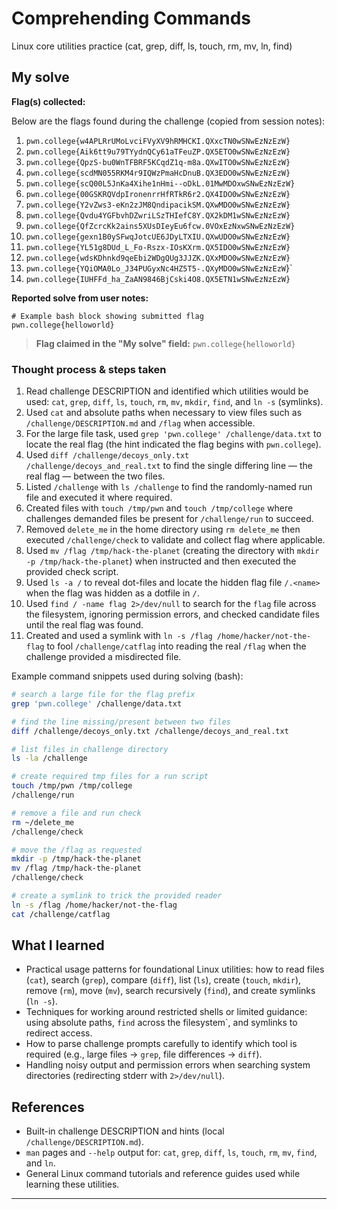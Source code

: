 # **Comprehending Commands**

Linux core utilities practice (cat, grep, diff, ls, touch, rm, mv, ln, find)

## My solve

**Flag(s) collected:**

Below are the flags found during the challenge (copied from session notes):

1. `pwn.college{w4APLRrUMoLvciFVyXV9hRMHCKI.QXxcTN0wSNwEzNzEzW}`
2. `pwn.college{Aik6tt9u79TYydnQCy61aTFeuZP.QX5ETO0wSNwEzNzEzW}`
3. `pwn.college{QpzS-bu0WnTFBRF5KCqdZ1q-m8a.QXwITO0wSNwEzNzEzW}`
4. `pwn.college{scdMN055RKM4r9IQWzPmaHcDnuB.QX3EDO0wSNwEzNzEzW}`
5. `pwn.college{scQ00L5JnKa4Xihe1nHmi--oDkL.01MwMDOxwSNwEzNzEzW}`
6. `pwn.college{00GSKRQVdpIronenrrHfRTkR6r2.QX4IDO0wSNwEzNzEzW}`
7. `pwn.college{Y2vZws3-eKn2zJM8QndipacikSM.QXwMDO0wSNwEzNzEzW}`
8. `pwn.college{Qvdu4YGFbvhDZwriLSzTHIefC8Y.QX2kDM1wSNwEzNzEzW}`
9. `pwn.college{QfZcrcKk2ains5XUsDIeyEu6fcw.0VOxEzNxwSNwEzNzEzW}`
10. `pwn.college{gexn1B0ySFwqJotcUE6JDyLTXIU.QXwUDO0wSNwEzNzEzW}`
11. `pwn.college{YL51g8DUd_L_Fo-Rszx-IOsKXrm.QX5IDO0wSNwEzNzEzW}`
12. `pwn.college{wdsKDhnkd9qeEbi2WDgQUg3JJZK.QXxMDO0wSNwEzNzEzW}`
13. `pwn.college{YQiOMA0Lo_J34PUGyxNc4HZ5T5-.QXyMDO0wSNwEzNzEzW`}`
14. `pwn.college{IUHFFd_ha_ZaAN9846BjCski4O8.QX5ETN1wSNwEzNzEzW}`

**Reported solve from user notes:**

```
# Example bash block showing submitted flag
pwn.college{helloworld}
```

> **Flag claimed in the "My solve" field:** `pwn.college{helloworld}`

### Thought process & steps taken

1. Read challenge DESCRIPTION and identified which utilities would be used: `cat`, `grep`, `diff`, `ls`, `touch`, `rm`, `mv`, `mkdir`, `find`, and `ln -s` (symlinks).
2. Used `cat` and absolute paths when necessary to view files such as `/challenge/DESCRIPTION.md` and `/flag` when accessible.
3. For the large file task, used `grep 'pwn.college' /challenge/data.txt` to locate the real flag (the hint indicated the flag begins with `pwn.college`).
4. Used `diff /challenge/decoys_only.txt /challenge/decoys_and_real.txt` to find the single differing line — the real flag — between the two files.
5. Listed `/challenge` with `ls /challenge` to find the randomly-named run file and executed it where required.
6. Created files with `touch /tmp/pwn` and `touch /tmp/college` where challenges demanded files be present for `/challenge/run` to succeed.
7. Removed `delete_me` in the home directory using `rm delete_me` then executed `/challenge/check` to validate and collect flag where applicable.
8. Used `mv /flag /tmp/hack-the-planet` (creating the directory with `mkdir -p /tmp/hack-the-planet`) when instructed and then executed the provided check script.
9. Used `ls -a /` to reveal dot-files and locate the hidden flag file `/.<name>` when the flag was hidden as a dotfile in `/`.
10. Used `find / -name flag 2>/dev/null` to search for the `flag` file across the filesystem, ignoring permission errors, and checked candidate files until the real flag was found.
11. Created and used a symlink with `ln -s /flag /home/hacker/not-the-flag` to fool `/challenge/catflag` into reading the real `/flag` when the challenge provided a misdirected file.

Example command snippets used during solving (bash):

```bash
# search a large file for the flag prefix
grep 'pwn.college' /challenge/data.txt

# find the line missing/present between two files
diff /challenge/decoys_only.txt /challenge/decoys_and_real.txt

# list files in challenge directory
ls -la /challenge

# create required tmp files for a run script
touch /tmp/pwn /tmp/college
/challenge/run

# remove a file and run check
rm ~/delete_me
/challenge/check

# move the /flag as requested
mkdir -p /tmp/hack-the-planet
mv /flag /tmp/hack-the-planet
/challenge/check

# create a symlink to trick the provided reader
ln -s /flag /home/hacker/not-the-flag
cat /challenge/catflag
```

## What I learned

- Practical usage patterns for foundational Linux utilities: how to read files (`cat`), search (`grep`), compare (`diff`), list (`ls`), create (`touch`, `mkdir`), remove (`rm`), move (`mv`), search recursively (`find`), and create symlinks (`ln -s`).
- Techniques for working around restricted shells or limited guidance: using absolute paths, `find` across the filesystem`, and symlinks to redirect access.
- How to parse challenge prompts carefully to identify which tool is required (e.g., large files -> `grep`, file differences -> `diff`).
- Handling noisy output and permission errors when searching system directories (redirecting stderr with `2>/dev/null`).

## References

- Built-in challenge DESCRIPTION and hints (local `/challenge/DESCRIPTION.md`).
- `man` pages and `--help` output for: `cat`, `grep`, `diff`, `ls`, `touch`, `rm`, `mv`, `find`, and `ln`.
- General Linux command tutorials and reference guides used while learning these utilities.

---


